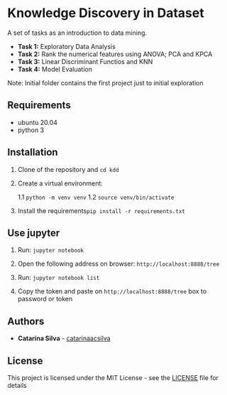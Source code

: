 # Knowledge Discovery in Dataset

A set of tasks as an introduction to data mining.

- **Task 1:** Exploratory Data Analysis
- **Task 2:** Rank the numerical features using ANOVA; PCA and KPCA
- **Task 3:** Linear Discriminant Functios and KNN
- **Task 4:** Model Evaluation

Note: Initial folder contains the first project just to initial exploration


## Requirements

- ubuntu 20.04
- python 3

## Installation

1. Clone of the repository and `cd kdd`

1. Create a virtual environment: 

    1.1 `python -m venv venv`
    1.2 `source venv/bin/activate`

2. Install the requirements`pip install -r requirements.txt`


## Use jupyter

1. Run: `jupyter notebook`

2. Open the following address on browser: `http://localhost:8888/tree`

3. Run: `jupyter notebook list`

4. Copy the token and paste on `http://localhost:8888/tree` box to password or token

## Authors

* **Catarina Silva** - [catarinaacsilva](https://github.com/catarinaacsilva)

## License

This project is licensed under the MIT License - see the [LICENSE](LICENSE) file for details